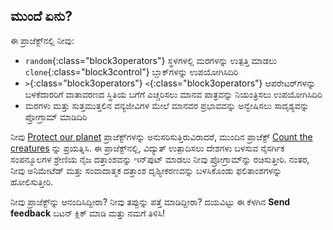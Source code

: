 ## ಮುಂದೆ ಏನು?

ಈ ಪ್ರಾಜೆಕ್ಟ್‌ನಲ್ಲಿ ನೀವು:

+ `random`{:class="block3operators"} ಸ್ಥಳಗಳಲ್ಲಿ ಮರಗಳನ್ನು ಉತ್ಪತ್ತಿ ಮಾಡಲು `clone`{:class="block3control"} ಬ್ಲಾಕ್‌ಗಳನ್ನು ಉಪಯೋಗಿಸಿದಿರಿ
+ `>`{:class="block3operators"} `<`{:class="block3operators"} ಆಪರೇಟರ್‌ಗಳನ್ನು ಬಳಕೆದಾರರಿಗೆ ವಾತಾವರಣದ ಸ್ಥಿತಿಯ ಬಗೆಗೆ ಎಚ್ಚರಿಸಲು ಮಾನವ ಪಾತ್ರವನ್ನು ನಿಯಂತ್ರಿಸಲು ಉಪಯೋಗಿಸಿದಿರಿ
+ ಮರಗಳು ಮತ್ತು ಸುತ್ತಮುತ್ತಲಿನ ವನ್ಯಜೀವಿಗಳ ಮೇಲೆ ಮಾನವರ ಪ್ರಭಾವವನ್ನು ಅನ್ವೇಷಿಸಲು ಸಾದೃಶ್ಯವನ್ನು ಪ್ರೋಗ್ರಾಮ್ ಮಾಡಿದಿರಿ

ನೀವು [Protect our planet](https://projects.raspberrypi.org/en/raspberrypi/protect-our-planet) ಪ್ರಾಜೆಕ್ಟ್‌ಗಳನ್ನು ಅನುಸರಿಸುತ್ತಿರುವಿರಾದರೆ, ಮುಂದಿನ ಪ್ರಾಜೆಕ್ಟ್ [Count the creatures](https://projects.raspberrypi.org/en/projects/count-the-creatures) ನ್ನು ಪ್ರಯತ್ನಿಸಿ. ಈ ಪ್ರಾಜೆಕ್ಟ್‌ನಲ್ಲಿ, ವಿದ್ಯುತ್ ಉತ್ಪಾದಿಸಲು ದೇಶಗಳು ಬಳಸುವ ನೈಸರ್ಗಿಕ ಸಂಪನ್ಮೂಲಗಳ ಶ್ರೇಣಿಯ ನೈಜ ದತ್ತಾಂಶವನ್ನು ಇನ್‌ಪುಟ್ ಮಾಡಲು ನೀವು ಪ್ರೋಗ್ರಾಮ್‌ನ್ನು ರಚಿಸುತ್ತೀರಿ. ನಂತರ, ನೀವು ಅನಿಮೇಟೆಡ್ ಮತ್ತು ಸಂವಾದಾತ್ಮಕ ದತ್ತಾಂಶ ದೃಶ್ಯೀಕರಣವನ್ನು ಬಳಸಿಕೊಂಡು ಫಲಿತಾಂಶಗಳನ್ನು ಹೋಲಿಸುತ್ತೀರಿ.

ನೀವು ಪ್ರಾಜೆಕ್ಟ್‌ನ್ನು ಆನಂದಿಸಿದ್ದೀರಾ? ನೀವು ತಪ್ಪುನ್ನು ಪತ್ತೆ ಮಾಡಿದ್ದೀರಾ? ದಯವಿಟ್ಟು ಈ ಕೆಳಗಿನ **Send feedback** ಬಟನ್‌ ಕ್ಲಿಕ್‌ ಮಾಡಿ ಮತ್ತು ನಮಗೆ ತಿಳಿಸಿ!
